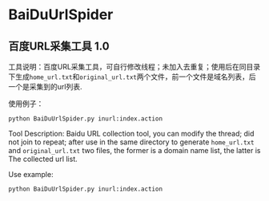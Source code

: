 # BaiDuUrlSpider #

## 百度URL采集工具 1.0


工具说明：百度URL采集工具，可自行修改线程；未加入去重复；使用后在同目录下生成`home_url.txt`和`original_url.txt`两个文件，前一个文件是域名列表，后一个是采集到的url列表.

使用例子：

    python BaiDuUrlSpider.py inurl:index.action

Tool Description: Baidu URL collection tool, you can modify the thread; did not join to repeat; after use in the same directory to generate `home_url.txt` and `original_url.txt` two files, the former is a domain name list, the latter is The collected url list.

Use example:

    python BaiDuUrlSpider.py inurl:index.action
